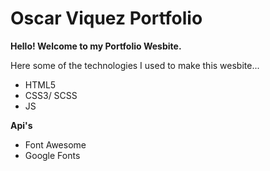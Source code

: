 # Oscar Viquez Portfolio

**Hello! Welcome to my Portfolio Wesbite.**

Here some of the technologies I used to make this wesbite...
* HTML5
* CSS3/ SCSS
* JS

**Api's**
* Font Awesome
* Google Fonts

